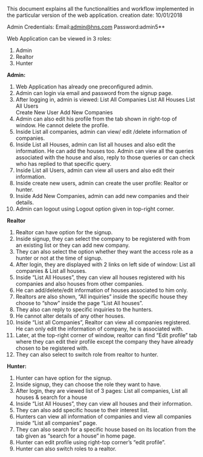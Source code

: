 This document explains all the functionalities and workflow implemented in the particular version of the web application. 
creation date: 10/01/2018

Admin Credentials:
Email:admin@hns.com
Password:admin5**
 
Web Application can be viewed in 3 roles:
1. Admin
2. Realtor
3. Hunter


**Admin:**
1.	Web Application has already one preconfigured admin.
2.	Admin can login via email and password from the signup page.
3.	After logging in, admin is viewed:
	List All Companies 
	List All Houses 
	List All Users 	
	Create New User 
	Add New Companies 
4.	Admin can also edit his profile from the tab shown in right-top of window. He cannot delete the profile.
5.	Inside List all companies, admin can view/ edit /delete information of companies.
6.	Inside List all Houses, admin can list all houses and also edit the information. He can    add the houses too. Admin can view all the queries associated with the house and   also, reply to those queries or can check who has replied to that specific query.
7.	 Inside List all Users, admin can view all users and also edit their information.
8.	 Inside create new users, admin can create the user profile: Realtor or hunter.
9.	 Inside Add New Companies, admin can add new companies and their details.
10.	 Admin can logout using Logout option given in top-right corner.

**Realtor**
1.	Realtor can have option for the signup.
2.	Inside signup, they can select the company to be registered with from an existing list or they can add new company.
3.	They can also select the option whether they want the access role as a hunter or not at the time of signup.
4.	After login, they are displayed with 2 links on left side of window: List all companies & List all houses.
5.	Inside “List All Houses”, they can view all houses registered with his companies and also houses from other companies. 
6.	He can add/delete/edit information of houses associated to him only.
7.	Realtors are also shown, “All inquiries” inside the specific house they choose to “show” inside the page “List All    houses”.
8.	They also can reply to specific inquiries to the hunters.
9.	He cannot alter details of any other houses.
10.	Inside “List all Companies”, Realtor can view all companies registered. He can only edit the information of company, he is associated with.
11.	Later, at the top-right corner of window, realtor can find “Edit profile” tab where they can edit their profile except the company they have already chosen to be registered with.
12.	They can also select to switch role from realtor to hunter.

**Hunter:**
1.	Hunter can have option for the signup.
2.	Inside signup, they can choose the role they want to have.
3.	After login, they are viewed list of 3 pages: List all companies, List all houses & search for a house
4.	Inside “List All Houses”, they can view all houses and their information.
5.	They can also add specific house to their interest list. 
6.	Hunters can view all information of companies and view all companies inside “List all companies” page.
7.	They can also search for a specific house based on its location from the tab given as “search for a house” in home page.
8.	Hunter can edit profile using right-top corner’s “edit profile”.
9.	Hunter can also switch roles to a realtor.




